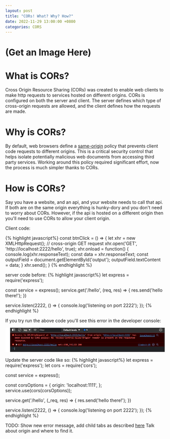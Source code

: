 ```yaml
---
layout: post
title: "CORs! What? Why? How?"
date: 2022-11-29 13:00:00 +0800
categories: CORS
---
```


# (Get an Image Here)

# What is CORs?

Cross Origin Resource Sharing (CORs) was created to enable web clients to make http requests to services hosted on different origins. CORs is configured on both the server and client. The server defines which type of cross-origin requests are allowed, and the client defines how the requests are made.

# Why is CORs?

By default, web browsers define a [same-origin](https://developer.mozilla.org/en-US/docs/Web/Security/Same-origin_policy) policy that prevents client code requests to different origins. This is a critical security control that helps isolate potentially malicious web documents from accessing third party services. Working around this policy required significant effort, now the process is much simpler thanks to CORs.

# How is CORs?

Say you have a website, and an api, and your website needs to call that api. If both are on the same origin everything is hunky-dory and you don't need to worry about CORs. However, if the api is hosted on a different origin then you'll need to use CORs to allow your client origin.

Client code:

{% highlight javascript%}
const btnClick = () => {
    let xhr = new XMLHttpRequest();
    // cross-origin GET request
    xhr.open('GET', 'http://localhost:2222/hello', true);
    xhr.onload = function() {
        console.log(xhr.responseText);
        const data = xhr.responseText;
        const outputField = document.getElementById('output');
        outputField.textContent = data;
    }
    xhr.send();
}
{% endhighlight %}

server code before:
{% highlight javascript%}
let express = require('express');

const service = express();
service.get('/hello', (req, res) => {
    res.send('hello there!');
})

service.listen(2222, () => {
    console.log('listening on port 2222');
});
{% endhighlight %}

If you try run the above code you'll see this error in the developer console:

![cross-origin error: no 'Access-Control-Allow-Origin' header](/assets/cors-error-no-header.PNG)

Update the server code like so:
{% highlight javascript%}
let express = require('express');
let cors = require('cors');

const service = express();

const corsOptions = {
    origin: 'localhost:1111',
};
service.use(cors(corsOptions));

service.get('/hello', (_req, res) => {
    res.send('hello there!');
})

service.listen(2222, () => {
    console.log('listening on port 2222');
});
{% endhighlight %}


TODO: Show new error message, add child tabs as described [here](https://github.com/Ovski4/jekyll-tabs)
Talk about origin and where to find it.
